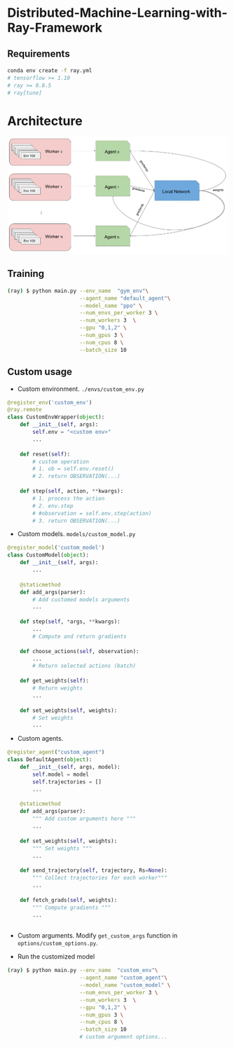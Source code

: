 # Distributed-Machine-Learning-with-Ray-Framework

## Requirements
```bash
conda env create -f ray.yml
# tensorflow >= 1.10
# ray >= 0.8.5
# ray[tune]
```

# Architecture
![Arch](docs/rl.dist.ray.png)

## Training
```bash
(ray) $ python main.py --env_name  "gym_env"\
                       --agent_name "default_agent"\
                       --model_name "ppo" \
                       --num_envs_per_worker 3 \
                       --num_workers 3  \
                       --gpu "0,1,2" \
                       --num_gpus 3 \
                       --num_cpus 8 \
                       --batch_size 10 
```

## Custom usage
- Custom environment. `./envs/custom_env.py`
```python
@register_env('custom_env')
@ray.remote
class CustomEnvWrapper(object):
    def __init__(self, args):
        self.env = "<custom env>"
        ...

    def reset(self):
        # custom operation
        # 1. ob = self.env.reset()
        # 2. return OBSERVATION(...)

    def step(self, action, **kwargs):
        # 1. process the action
        # 2. env.step
        # #observation = self.env.step(action)
        # 3. return OBSERVATION(...)
```

- Custom models. `models/custom_model.py`
```python
@register_model('custom_model')
class CustomModel(object):
    def __init__(self, args):
        ...
        
    @staticmethod
    def add_args(parser):
        # Add customed models arguments
        ...
        
    def step(self, *args, **kwargs):
        ...
        # Compute and return gradients
       
    def choose_actions(self, observation):
        ...
        # Return selected actions (batch)
    
    def get_weights(self):
        # Return weights
        ...
        
    def set_weights(self, weights):
        # Set weights
        ...
```

- Custom agents.
```python
@register_agent("custom_agent")
class DefaultAgent(object):
    def __init__(self, args, model):
        self.model = model
        self.trajectories = []
        ...
    
    @staticmethod
    def add_args(parser):
        """ Add custom arguments here """
        ...
    
    def set_weights(self, weights):
        """ Set weights """
        ...
    
    def send_trajectory(self, trajectory, Rs=None):
        """ Collect trajectories for each worker"""
        ...
    
    def fetch_grads(self, weights):
        """ Compute gradients """
        ...
    
```

- Custom arguments.
Modify `get_custom_args` function in `options/custom_options.py`.

- Run the customized model
```bash
(ray) $ python main.py --env_name  "custom_env"\
                       --agent_name "custom_agent"\
                       --model_name "custom_model" \
                       --num_envs_per_worker 3 \
                       --num_workers 3  \
                       --gpu "0,1,2" \
                       --num_gpus 3 \
                       --num_cpus 8 \
                       --batch_size 10 
                       # custom argument options...
```

